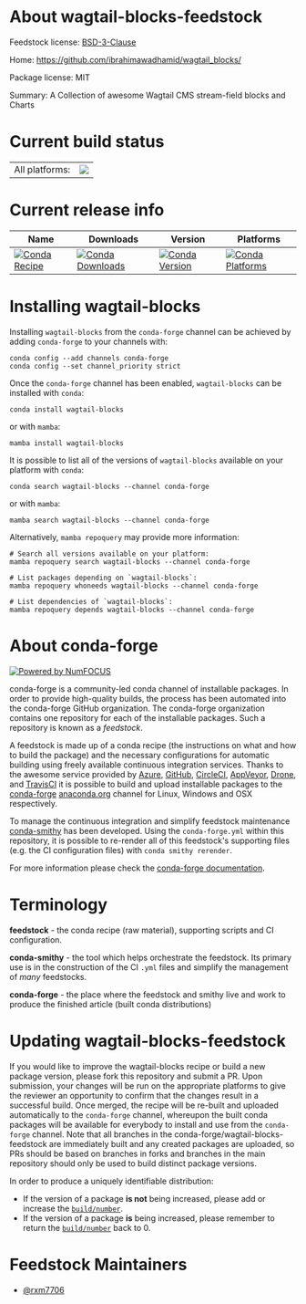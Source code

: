 About wagtail-blocks-feedstock
==============================

Feedstock license: [BSD-3-Clause](https://github.com/conda-forge/wagtail-blocks-feedstock/blob/main/LICENSE.txt)

Home: https://github.com/ibrahimawadhamid/wagtail_blocks/

Package license: MIT

Summary: A Collection of awesome Wagtail CMS stream-field blocks and Charts

Current build status
====================


<table><tr><td>All platforms:</td>
    <td>
      <a href="https://dev.azure.com/conda-forge/feedstock-builds/_build/latest?definitionId=21543&branchName=main">
        <img src="https://dev.azure.com/conda-forge/feedstock-builds/_apis/build/status/wagtail-blocks-feedstock?branchName=main">
      </a>
    </td>
  </tr>
</table>

Current release info
====================

| Name | Downloads | Version | Platforms |
| --- | --- | --- | --- |
| [![Conda Recipe](https://img.shields.io/badge/recipe-wagtail--blocks-green.svg)](https://anaconda.org/conda-forge/wagtail-blocks) | [![Conda Downloads](https://img.shields.io/conda/dn/conda-forge/wagtail-blocks.svg)](https://anaconda.org/conda-forge/wagtail-blocks) | [![Conda Version](https://img.shields.io/conda/vn/conda-forge/wagtail-blocks.svg)](https://anaconda.org/conda-forge/wagtail-blocks) | [![Conda Platforms](https://img.shields.io/conda/pn/conda-forge/wagtail-blocks.svg)](https://anaconda.org/conda-forge/wagtail-blocks) |

Installing wagtail-blocks
=========================

Installing `wagtail-blocks` from the `conda-forge` channel can be achieved by adding `conda-forge` to your channels with:

```
conda config --add channels conda-forge
conda config --set channel_priority strict
```

Once the `conda-forge` channel has been enabled, `wagtail-blocks` can be installed with `conda`:

```
conda install wagtail-blocks
```

or with `mamba`:

```
mamba install wagtail-blocks
```

It is possible to list all of the versions of `wagtail-blocks` available on your platform with `conda`:

```
conda search wagtail-blocks --channel conda-forge
```

or with `mamba`:

```
mamba search wagtail-blocks --channel conda-forge
```

Alternatively, `mamba repoquery` may provide more information:

```
# Search all versions available on your platform:
mamba repoquery search wagtail-blocks --channel conda-forge

# List packages depending on `wagtail-blocks`:
mamba repoquery whoneeds wagtail-blocks --channel conda-forge

# List dependencies of `wagtail-blocks`:
mamba repoquery depends wagtail-blocks --channel conda-forge
```


About conda-forge
=================

[![Powered by
NumFOCUS](https://img.shields.io/badge/powered%20by-NumFOCUS-orange.svg?style=flat&colorA=E1523D&colorB=007D8A)](https://numfocus.org)

conda-forge is a community-led conda channel of installable packages.
In order to provide high-quality builds, the process has been automated into the
conda-forge GitHub organization. The conda-forge organization contains one repository
for each of the installable packages. Such a repository is known as a *feedstock*.

A feedstock is made up of a conda recipe (the instructions on what and how to build
the package) and the necessary configurations for automatic building using freely
available continuous integration services. Thanks to the awesome service provided by
[Azure](https://azure.microsoft.com/en-us/services/devops/), [GitHub](https://github.com/),
[CircleCI](https://circleci.com/), [AppVeyor](https://www.appveyor.com/),
[Drone](https://cloud.drone.io/welcome), and [TravisCI](https://travis-ci.com/)
it is possible to build and upload installable packages to the
[conda-forge](https://anaconda.org/conda-forge) [anaconda.org](https://anaconda.org/)
channel for Linux, Windows and OSX respectively.

To manage the continuous integration and simplify feedstock maintenance
[conda-smithy](https://github.com/conda-forge/conda-smithy) has been developed.
Using the ``conda-forge.yml`` within this repository, it is possible to re-render all of
this feedstock's supporting files (e.g. the CI configuration files) with ``conda smithy rerender``.

For more information please check the [conda-forge documentation](https://conda-forge.org/docs/).

Terminology
===========

**feedstock** - the conda recipe (raw material), supporting scripts and CI configuration.

**conda-smithy** - the tool which helps orchestrate the feedstock.
                   Its primary use is in the construction of the CI ``.yml`` files
                   and simplify the management of *many* feedstocks.

**conda-forge** - the place where the feedstock and smithy live and work to
                  produce the finished article (built conda distributions)


Updating wagtail-blocks-feedstock
=================================

If you would like to improve the wagtail-blocks recipe or build a new
package version, please fork this repository and submit a PR. Upon submission,
your changes will be run on the appropriate platforms to give the reviewer an
opportunity to confirm that the changes result in a successful build. Once
merged, the recipe will be re-built and uploaded automatically to the
`conda-forge` channel, whereupon the built conda packages will be available for
everybody to install and use from the `conda-forge` channel.
Note that all branches in the conda-forge/wagtail-blocks-feedstock are
immediately built and any created packages are uploaded, so PRs should be based
on branches in forks and branches in the main repository should only be used to
build distinct package versions.

In order to produce a uniquely identifiable distribution:
 * If the version of a package **is not** being increased, please add or increase
   the [``build/number``](https://docs.conda.io/projects/conda-build/en/latest/resources/define-metadata.html#build-number-and-string).
 * If the version of a package **is** being increased, please remember to return
   the [``build/number``](https://docs.conda.io/projects/conda-build/en/latest/resources/define-metadata.html#build-number-and-string)
   back to 0.

Feedstock Maintainers
=====================

* [@rxm7706](https://github.com/rxm7706/)

